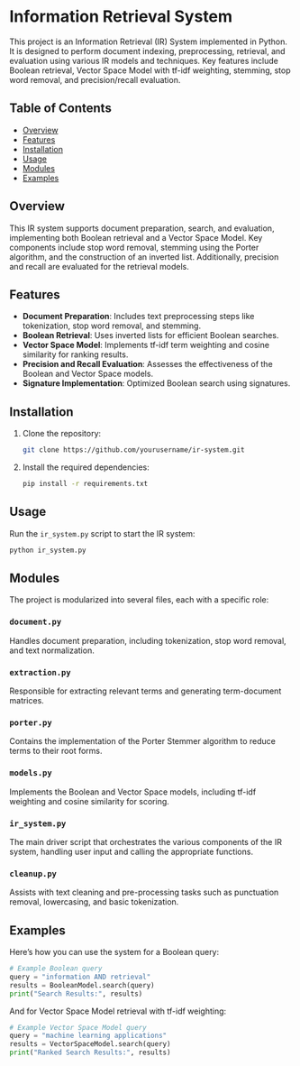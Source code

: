 # Information Retrieval System

This project is an Information Retrieval (IR) System implemented in Python. It is designed to perform document indexing, preprocessing, retrieval, and evaluation using various IR models and techniques. Key features include Boolean retrieval, Vector Space Model with tf-idf weighting, stemming, stop word removal, and precision/recall evaluation.

## Table of Contents
- [Overview](#overview)
- [Features](#features)
- [Installation](#installation)
- [Usage](#usage)
- [Modules](#modules)
- [Examples](#examples)

## Overview
This IR system supports document preparation, search, and evaluation, implementing both Boolean retrieval and a Vector Space Model. Key components include stop word removal, stemming using the Porter algorithm, and the construction of an inverted list. Additionally, precision and recall are evaluated for the retrieval models.

## Features
- **Document Preparation**: Includes text preprocessing steps like tokenization, stop word removal, and stemming.
- **Boolean Retrieval**: Uses inverted lists for efficient Boolean searches.
- **Vector Space Model**: Implements tf-idf term weighting and cosine similarity for ranking results.
- **Precision and Recall Evaluation**: Assesses the effectiveness of the Boolean and Vector Space models.
- **Signature Implementation**: Optimized Boolean search using signatures.

## Installation
1. Clone the repository:
   ```bash
   git clone https://github.com/yourusername/ir-system.git
   ```
2. Install the required dependencies:
   ```bash
   pip install -r requirements.txt
   ```

## Usage
Run the `ir_system.py` script to start the IR system:
```bash
python ir_system.py
```

## Modules
The project is modularized into several files, each with a specific role:

### `document.py`
Handles document preparation, including tokenization, stop word removal, and text normalization.

### `extraction.py`
Responsible for extracting relevant terms and generating term-document matrices.

### `porter.py`
Contains the implementation of the Porter Stemmer algorithm to reduce terms to their root forms.

### `models.py`
Implements the Boolean and Vector Space models, including tf-idf weighting and cosine similarity for scoring.

### `ir_system.py`
The main driver script that orchestrates the various components of the IR system, handling user input and calling the appropriate functions.

### `cleanup.py`
Assists with text cleaning and pre-processing tasks such as punctuation removal, lowercasing, and basic tokenization.

## Examples
Here’s how you can use the system for a Boolean query:

```python
# Example Boolean query
query = "information AND retrieval"
results = BooleanModel.search(query)
print("Search Results:", results)
```

And for Vector Space Model retrieval with tf-idf weighting:

```python
# Example Vector Space Model query
query = "machine learning applications"
results = VectorSpaceModel.search(query)
print("Ranked Search Results:", results)
```
